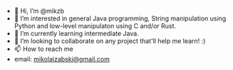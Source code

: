 - 👋 Hi, I’m @mikzb
- 👀 I’m interested in general Java programming, String manipulation using Python and low-level manipulaton using C and/or Rust.
- 🌱 I’m currently learning intermediate Java.
- 💞️ I’m looking to collaborate on any project that'll help me learn! :)
- 📫 How to reach me
-   email: mikolajzabski@gmail.com

<!---
mikzb/mikzb is a ✨ special ✨ repository because its `README.md` (this file) appears on your GitHub profile.
You can click the Preview link to take a look at your changes.
--->

